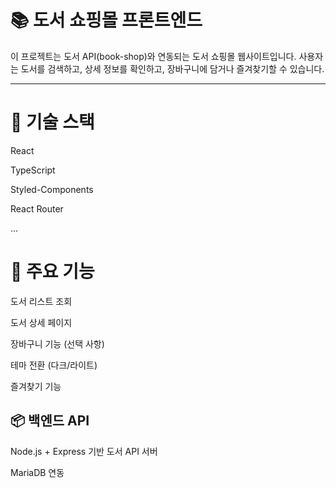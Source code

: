# 📚 도서 쇼핑몰 프론트엔드
이 프로젝트는 도서 API(book-shop)와 연동되는 도서 쇼핑몰 웹사이트입니다.
사용자는 도서를 검색하고, 상세 정보를 확인하고, 장바구니에 담거나 즐겨찾기할 수 있습니다.

---

# 🔧 기술 스택
React

TypeScript

Styled-Components

React Router

...

# 🧩 주요 기능
도서 리스트 조회

도서 상세 페이지

장바구니 기능 (선택 사항)

테마 전환 (다크/라이트)

즐겨찾기 기능

## 📦 백엔드 API
Node.js + Express 기반 도서 API 서버

MariaDB 연동


